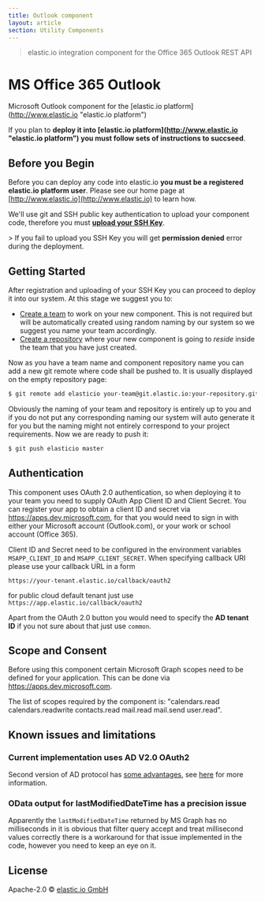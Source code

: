 ```yaml
---
title: Outlook component
layout: article
section: Utility Components
---
```



> elastic.io integration component for the Office 365 Outlook REST API

# MS Office 365 Outlook
Microsoft Outlook component for the [elastic.io platform](http://www.elastic.io &#34;elastic.io platform&#34;)

If you plan to **deploy it into [elastic.io platform](http://www.elastic.io &#34;elastic.io platform&#34;) you must follow sets of instructions to succseed**.

## Before you Begin

Before you can deploy any code into elastic.io **you must be a registered elastic.io platform user**. Please see our home page at [http://www.elastic.io](http://www.elastic.io) to learn how.

We&#39;ll use git and SSH public key authentication to upload your component code, therefore you must **[upload your SSH Key](http://docs.elastic.io/docs/ssh-key)**.

&gt; If you fail to upload you SSH Key you will get **permission denied** error during the deployment.

## Getting Started

After registration and uploading of your SSH Key you can proceed to deploy it into our system. At this stage we suggest you to:
* [Create a team](http://docs.elastic.io/docs/teams) to work on your new component. This is not required but will be automatically created using random naming by our system so we suggest you name your team accordingly.
* [Create a repository](http://docs.elastic.io/docs/component-repositories) where your new component is going to *reside* inside the team that you have just created.

Now as you have a team name and component repository name you can add a new git remote where code shall be pushed to. It is usually displayed on the empty repository page:

```bash
$ git remote add elasticio your-team@git.elastic.io:your-repository.git
```

Obviously the naming of your team and repository is entirely up to you and if you do not put any corresponding naming our system will auto generate it for you but the naming might not entirely correspond to your project requirements.
Now we are ready to push it:

```bash
$ git push elasticio master
```

## Authentication

This component uses OAuth 2.0 authentication, so when deploying it to
your team you need to supply OAuth App Client ID and Client Secret.
You can register your app to obtain a client ID and secret via
https://apps.dev.microsoft.com, for that you would need to sign in with
either your Microsoft account (Outlook.com), or your work or school account (Office 365).

Client ID and Secret need to be configured in the environment variables
```MSAPP_CLIENT_ID``` and ```MSAPP_CLIENT_SECRET```. When specifying
callback URI  please use your callback URL in a form

```
https://your-tenant.elastic.io/callback/oauth2
```

for public cloud default tenant just use ``https://app.elastic.io/callback/oauth2``

Apart from the OAuth 2.0 button you would need to specify the __AD tenant ID__
 if you not sure about that just use ``common``.

## Scope and Consent

Before using this component certain Microsoft Graph scopes need to be defined for your application.
This can be done via https://apps.dev.microsoft.com.

The list of scopes required by the component is: "calendars.read calendars.readwrite contacts.read mail.read mail.send user.read".

## Known issues and limitations

### Current implementation uses AD V2.0 OAuth2

Second version of AD protocol has [some advantages](https://azure.microsoft.com/en-us/documentation/articles/active-directory-v2-compare/), see [here](https://azure.microsoft.com/en-us/documentation/articles/active-directory-v2-limitations/) for more information.

### OData output for lastModifiedDateTime has a precision issue

Apparently the ``lastModifiedDateTime`` returned by MS Graph has no milliseconds in it is obvious that filter query accept and treat millisecond values correctly
there is a workaround for that issue implemented in the code, however you need to keep an eye on it.

## License

Apache-2.0 © [elastic.io GmbH](http://elastic.io)


[npm-image]: https://badge.fury.io/js/outlook.svg
[npm-url]: https://npmjs.org/package/outlook
[travis-image]: https://travis-ci.org/elasticio/outlook.svg?branch=master
[travis-url]: https://travis-ci.org/elasticio/outlook
[daviddm-image]: https://david-dm.org/elasticio/outlook.svg?theme=shields.io
[daviddm-url]: https://david-dm.org/elasticio/outlook
